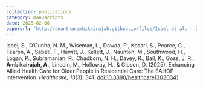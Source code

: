 ```yaml
---
collection: publications
category: manuscripts
date: 2025-02-06
paperurl: 'http://ananthanambikairajah.github.io/files/Isbel et al. - 2025 - A Protocol for Enhancing Allied Health Care for Older People in Residential Care The EAHOP Intervention.pdf'
---
```


Isbel, S., D’Cunha, N. M., Wiseman, L., Dawda, P., Kosari, S., Pearce, C., Fearon, A., Sabeti, F., Hewitt, J., Kellett, J., Naunton, M., Southwood, H., Logan, P., Subramanian, R., Chadborn, N. H., Davey, R., Bail, K., Goss, J. R., <b>Ambikairajah, A.</b>, Lincoln, M., Holloway, H., & Gibson, D. (2025). Enhancing Allied Health Care for Older People in Residential Care: The EAHOP Intervention. <i>Healthcare, 13</i>(3), 341. [doi:10.3390/healthcare13030341](https://doi.org/10.3390/healthcare13030341)